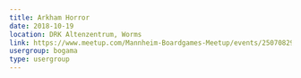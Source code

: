 ```yaml
---
title: Arkham Horror
date: 2018-10-19
location: DRK Altenzentrum, Worms
link: https://www.meetup.com/Mannheim-Boardgames-Meetup/events/250708296/
usergroup: bogama
type: usergroup
---
```

